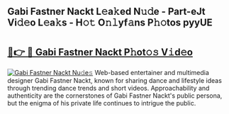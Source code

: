 ## Gabi Fastner Nackt L𝚎a𝚔ed N𝚞𝚍e - Part-eJt Vi𝚍𝚎o L𝚎a𝚔s - H𝚘𝚝 O𝚗𝚕yf𝚊ns P𝚑𝚘tos pyyUE

# <h2><a href="http://kfc68bc.oniu.top/?m=Gabi+Fastner+Nackt">🔗👉 🔴 Gabi Fastner Nackt P𝚑ot𝚘𝚜 V𝚒d𝚎o</a></h2>

[![Gabi Fastner Nackt Nu𝚍e𝚜](https://i.imgur.com/0qMVB7G.gif)](http://kfc68bc.oniu.top/?m=Gabi+Fastner+Nackt)
Web-based entertainer and multimedia designer Gabi Fastner Nackt, known for sharing dance and lifestyle ideas through trending dance trends and short videos. Approachability and authenticity are the cornerstones of Gabi Fastner Nackt's public persona, but the enigma of his private life continues to intrigue the public.  
